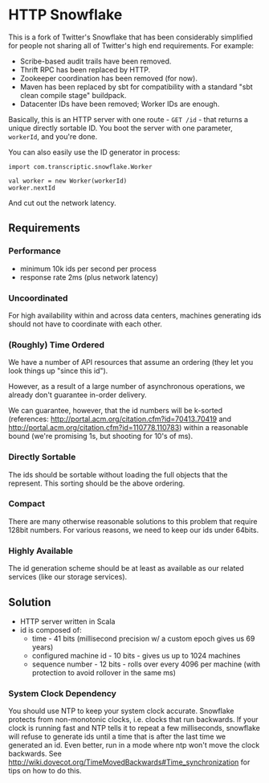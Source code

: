 # HTTP Snowflake

This is a fork of Twitter's Snowflake that has been considerably simplified for people not sharing all of Twitter's high end requirements.  For example:

- Scribe-based audit trails have been removed.
- Thrift RPC has been replaced by HTTP.
- Zookeeper coordination has been removed (for now).
- Maven has been replaced by sbt for compatibility with a standard "sbt clean compile stage" buildpack.
- Datacenter IDs have been removed; Worker IDs are enough.

Basically, this is an HTTP server with one route - `GET /id` - that returns a unique directly sortable ID.  You boot the server with one parameter, `workerId`, and you're done.

You can also easily use the ID generator in process:

    import com.transcriptic.snowflake.Worker

    val worker = new Worker(workerId)
    worker.nextId

And cut out the network latency.

## Requirements

### Performance
 * minimum 10k ids per second per process
 * response rate 2ms (plus network latency)

### Uncoordinated

For high availability within and across data centers, machines generating ids should not have to coordinate with each other.

### (Roughly) Time Ordered

We have a number of API resources that assume an ordering (they let you look things up "since this id").

However, as a result of a large number of asynchronous operations, we already don't guarantee in-order delivery.

We can guarantee, however, that the id numbers will be k-sorted (references: http://portal.acm.org/citation.cfm?id=70413.70419 and http://portal.acm.org/citation.cfm?id=110778.110783) within a reasonable bound (we're promising 1s, but shooting for 10's of ms).

### Directly Sortable

The ids should be sortable without loading the full objects that the represent. This sorting should be the above ordering.

### Compact

There are many otherwise reasonable solutions to this problem that require 128bit numbers. For various reasons, we need to keep our ids under 64bits.

### Highly Available

The id generation scheme should be at least as available as our related services (like our storage services).

##  Solution
* HTTP server written in Scala
* id is composed of:
  * time - 41 bits (millisecond precision w/ a custom epoch gives us 69 years)
  * configured machine id - 10 bits - gives us up to 1024 machines
  * sequence number - 12 bits - rolls over every 4096 per machine (with protection to avoid rollover in the same ms)

### System Clock Dependency

You should use NTP to keep your system clock accurate.  Snowflake protects from non-monotonic clocks, i.e. clocks that run backwards.  If your clock is running fast and NTP tells it to repeat a few milliseconds, snowflake will refuse to generate ids until a time that is after the last time we generated an id. Even better, run in a mode where ntp won't move the clock backwards. See http://wiki.dovecot.org/TimeMovedBackwards#Time_synchronization for tips on how to do this.
